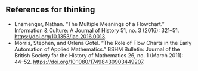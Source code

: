 ## References for thinking
- Ensmenger, Nathan. “The Multiple Meanings of a Flowchart.” Information & Culture: A Journal of History 51, no. 3 (2016): 321–51. https://doi.org/10.1353/lac.2016.0013.
- Morris, Stephen, and Orlena Gotel. “The Role of Flow Charts in the Early Automation of Applied Mathematics.” BSHM Bulletin: Journal of the British Society for the History of Mathematics 26, no. 1 (March 2011): 44–52. https://doi.org/10.1080/17498430903449207.
